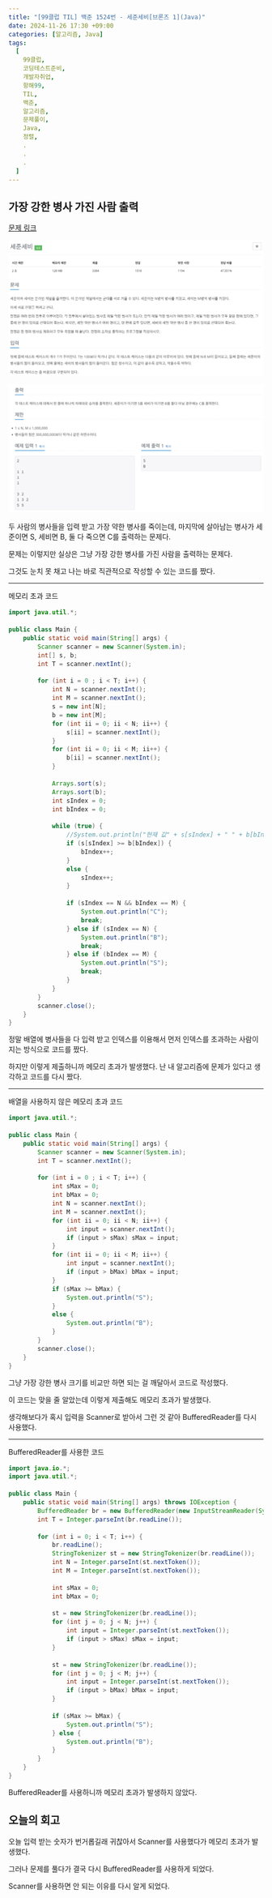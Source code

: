 ```yaml
---
title: "[99클럽 TIL] 백준 1524번 - 세준세비[브론즈 1](Java)"
date: 2024-11-26 17:30 +09:00
categories: [알고리즘, Java]
tags:
  [
    99클럽,
    코딩테스트준비,
    개발자취업,
    항해99,
    TIL,
    백준,
    알고리즘,
    문제풀이,
    Java,
    정렬,
    .
    .
    .
  ]
---
```


## 가장 강한 병사 가진 사람 출력

[문제 링크](https://www.acmicpc.net/problem/1524)

![문제 설명](https://github.com/jungi0531/images/blob/main/algorithm_99club_30_01.png?raw=true)

![문제 설명](https://github.com/jungi0531/images/blob/main/algorithm_99club_30_02.png?raw=true)

두 사람의 병사들을 입력 받고 가장 약한 병사를 죽이는데, 마지막에 살아남는 병사가 세준이면 S, 세비면 B, 둘 다 죽으면 C를 출력하는 문제다.

문제는 이렇지만 실상은 그냥 가장 강한 병사를 가진 사람을 출력하는 문제다.

그것도 눈치 못 채고 나는 바로 직관적으로 작성할 수 있는 코드를 짰다.

--- 

메모리 초과 코드

```java
import java.util.*;

public class Main {
    public static void main(String[] args) {
        Scanner scanner = new Scanner(System.in);
        int[] s, b;
        int T = scanner.nextInt();

        for (int i = 0 ; i < T; i++) {
            int N = scanner.nextInt();
            int M = scanner.nextInt();
            s = new int[N];
            b = new int[M];
            for (int ii = 0; ii < N; ii++) {
                s[ii] = scanner.nextInt();
            }
            for (int ii = 0; ii < M; ii++) {
                b[ii] = scanner.nextInt();
            }

            Arrays.sort(s);
            Arrays.sort(b);
            int sIndex = 0;
            int bIndex = 0;

            while (true) {
                //System.out.println("현재 값" + s[sIndex] + " " + b[bIndex]);
                if (s[sIndex] >= b[bIndex]) {
                    bIndex++;
                }
                else {
                    sIndex++;
                }

                if (sIndex == N && bIndex == M) {
                    System.out.println("C");
                    break;
                } else if (sIndex == N) {
                    System.out.println("B");
                    break;
                } else if (bIndex == M) {
                    System.out.println("S");
                    break;
                }
            }
        }
        scanner.close();
    }
}
```

정말 배열에 병사들을 다 입력 받고 인덱스를 이용해서 먼저 인덱스를 초과하는 사람이 지는 방식으로 코드를 짰다.

하지만 이렇게 제출하니까 메모리 초과가 발생했다. 난 내 알고리즘에 문제가 있다고 생각하고 코드를 다시 짰다.

---

배열을 사용하지 않은 메모리 초과 코드

```java
import java.util.*;

public class Main {
    public static void main(String[] args) {
        Scanner scanner = new Scanner(System.in);
        int T = scanner.nextInt();

        for (int i = 0 ; i < T; i++) {
            int sMax = 0;
            int bMax = 0;
            int N = scanner.nextInt();
            int M = scanner.nextInt();
            for (int ii = 0; ii < N; ii++) {
                int input = scanner.nextInt();
                if (input > sMax) sMax = input;
            }
            for (int ii = 0; ii < M; ii++) {
                int input = scanner.nextInt();
                if (input > bMax) bMax = input;
            }
            if (sMax >= bMax) {
                System.out.println("S");
            }
            else {
                System.out.println("B");
            }
        }
        scanner.close();
    }
}
```

그냥 가장 강한 병사 크기를 비교만 하면 되는 걸 깨달아서 코드로 작성했다.

이 코드는 맞을 줄 알았는데 이렇게 제출해도 메모리 초과가 발생했다. 

생각해보다가 혹시 입력을 Scanner로 받아서 그런 것 같아 BufferedReader를 다시 사용했다.

---

BufferedReader를 사용한 코드

```java
import java.io.*;
import java.util.*;

public class Main {
    public static void main(String[] args) throws IOException {
        BufferedReader br = new BufferedReader(new InputStreamReader(System.in));
        int T = Integer.parseInt(br.readLine());

        for (int i = 0; i < T; i++) {
            br.readLine();
            StringTokenizer st = new StringTokenizer(br.readLine());
            int N = Integer.parseInt(st.nextToken());
            int M = Integer.parseInt(st.nextToken());

            int sMax = 0;
            int bMax = 0;

            st = new StringTokenizer(br.readLine());
            for (int j = 0; j < N; j++) {
                int input = Integer.parseInt(st.nextToken());
                if (input > sMax) sMax = input;
            }

            st = new StringTokenizer(br.readLine());
            for (int j = 0; j < M; j++) {
                int input = Integer.parseInt(st.nextToken());
                if (input > bMax) bMax = input;
            }

            if (sMax >= bMax) {
                System.out.println("S");
            } else {
                System.out.println("B");
            }
        }
    }
}
```

BufferedReader를 사용하니까 메모리 초과가 발생하지 않았다.

## 오늘의 회고

오늘 입력 받는 숫자가 번거롭길래 귀찮아서 Scanner를 사용했다가 메모리 초과가 발생했다.

그러나 문제를 풀다가 결국 다시 BufferedReader를 사용하게 되었다.

Scanner를 사용하면 안 되는 이유를 다시 알게 되었다.
